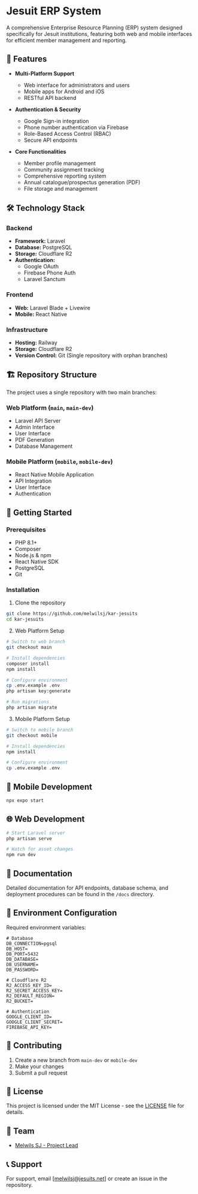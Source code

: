 # Jesuit ERP System

A comprehensive Enterprise Resource Planning (ERP) system designed specifically for Jesuit institutions, featuring both web and mobile interfaces for efficient member management and reporting.

## 🌟 Features

- **Multi-Platform Support**
  - Web interface for administrators and users
  - Mobile apps for Android and iOS
  - RESTful API backend

- **Authentication & Security**
  - Google Sign-in integration
  - Phone number authentication via Firebase
  - Role-Based Access Control (RBAC)
  - Secure API endpoints

- **Core Functionalities**
  - Member profile management
  - Community assignment tracking
  - Comprehensive reporting system
  - Annual catalogue/prospectus generation (PDF)
  - File storage and management

## 🛠️ Technology Stack

### Backend
- **Framework:** Laravel
- **Database:** PostgreSQL
- **Storage:** Cloudflare R2
- **Authentication:** 
  - Google OAuth
  - Firebase Phone Auth
  - Laravel Sanctum

### Frontend
- **Web:** Laravel Blade + Livewire
- **Mobile:** React Native

### Infrastructure
- **Hosting:** Railway
- **Storage:** Cloudflare R2
- **Version Control:** Git (Single repository with orphan branches)

## 🏗️ Repository Structure

The project uses a single repository with two main branches:

### Web Platform (`main`, `main-dev`)
- Laravel API Server
- Admin Interface
- User Interface
- PDF Generation
- Database Management

### Mobile Platform (`mobile`, `mobile-dev`)
- React Native Mobile Application
- API Integration
- User Interface
- Authentication

## 🚀 Getting Started

### Prerequisites
- PHP 8.1+
- Composer
- Node.js & npm
- React Native SDK
- PostgreSQL
- Git

### Installation

1. Clone the repository
```bash
git clone https://github.com/melwilsj/kar-jesuits
cd kar-jesuits
```

2. Web Platform Setup
```bash
# Switch to web branch
git checkout main

# Install dependencies
composer install
npm install

# Configure environment
cp .env.example .env
php artisan key:generate

# Run migrations
php artisan migrate
```

3. Mobile Platform Setup
```bash
# Switch to mobile branch
git checkout mobile

# Install dependencies
npm install

# Configure environment
cp .env.example .env
```

## 📱 Mobile Development
```bash
npx expo start
```

## 🌐 Web Development
```bash
# Start Laravel server
php artisan serve

# Watch for asset changes
npm run dev
```

## 📄 Documentation

Detailed documentation for API endpoints, database schema, and deployment procedures can be found in the `/docs` directory.

## 🔐 Environment Configuration

Required environment variables:

```env
# Database
DB_CONNECTION=pgsql
DB_HOST=
DB_PORT=5432
DB_DATABASE=
DB_USERNAME=
DB_PASSWORD=

# Cloudflare R2
R2_ACCESS_KEY_ID=
R2_SECRET_ACCESS_KEY=
R2_DEFAULT_REGION=
R2_BUCKET=

# Authentication
GOOGLE_CLIENT_ID=
GOOGLE_CLIENT_SECRET=
FIREBASE_API_KEY=
```

## 🤝 Contributing

1. Create a new branch from `main-dev` or `mobile-dev`
2. Make your changes
3. Submit a pull request

## 📝 License

This project is licensed under the MIT License - see the [LICENSE](LICENSE) file for details.

## 👥 Team

- [Melwils SJ - Project Lead](https://github.com/melwilsj)

## 📞 Support

For support, email [melwilsj@jesuits.net] or create an issue in the repository.